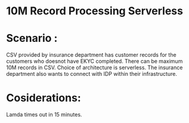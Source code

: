 # 10M Record Processing Serverless

# Scenario : 

CSV provided by insurance department has customer records for the customers who doesnot have EKYC completed. 
There can be maximum 10M records in CSV. Choice of architecture is serverless. The insurance department also
wants to connect with IDP within their infrastructure. 

# Cosiderations: 

Lamda times out in  15 minutes. 

